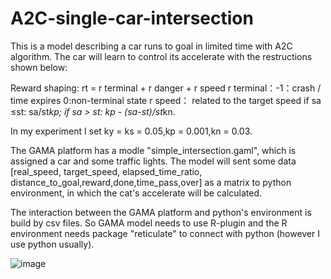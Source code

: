 # A2C-single-car-intersection
  This is a model describing a car runs to goal in limited time with A2C algorithm.
  The car will learn to control its accelerate with the restructions shown below:
  
  Reward shaping:
  rt = r terminal + r danger + r speed
  r terminal：-1：crash / time expires
              0:non-terminal state
  r speed： related to the target speed
  if sa ≤st: sa/st*kp;
  if sa > st: kp - (sa-st)/st*kn.

  In my experiment I set ky = ks = 0.05,kp = 0.001,kn = 0.03. 
  
  The GAMA platform has a modle "simple_intersection.gaml", which is assigned a car and some traffic lights. The model will sent some data
[real_speed, target_speed, elapsed_time_ratio, distance_to_goal,reward,done,time_pass,over] as a matrix to python environment, in which the cat's accelerate will be calculated.
  
  The interaction between the GAMA platform and python's environment is build by csv files. So GAMA model needs to use R-plugin and the R environment needs package "reticulate" to connect with python (however I use python usually).
  
  
  ![image](https://github.com/ZHONGJunjie86/A3C-single-car-intersection/blob/master/illustrate/illustrate.gif )   

